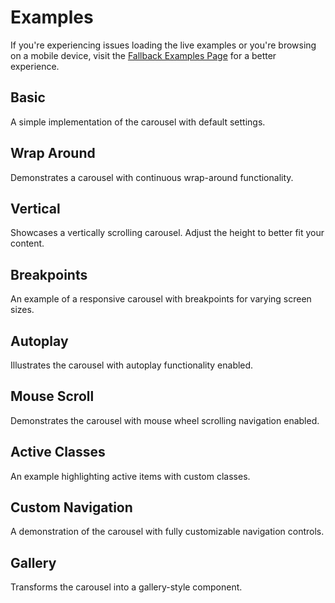 # Examples

If you're experiencing issues loading the live examples or you're browsing on a mobile device, visit the [Fallback Examples Page](/examples-fallback) for a better experience.

## Basic

A simple implementation of the carousel with default settings.

<live-codes v-bind="LiveCodeExamples.basic" />

## Wrap Around

Demonstrates a carousel with continuous wrap-around functionality.

<live-codes v-bind="LiveCodeExamples.wrapAround" />

## Vertical

Showcases a vertically scrolling carousel. Adjust the height to better fit your content.

<live-codes v-bind="LiveCodeExamples.vertical" height="475px" />

## Breakpoints

An example of a responsive carousel with breakpoints for varying screen sizes.

<live-codes v-bind="LiveCodeExamples.breakpoints" />

## Autoplay

Illustrates the carousel with autoplay functionality enabled.

<live-codes v-bind="LiveCodeExamples.autoplay" />

## Mouse Scroll

Demonstrates the carousel with mouse wheel scrolling navigation enabled.

<live-codes v-bind="LiveCodeExamples.mouseScroll" />

## Active Classes

An example highlighting active items with custom classes.

<live-codes v-bind="LiveCodeExamples.activeClasses" />

## Custom Navigation

A demonstration of the carousel with fully customizable navigation controls.

<live-codes v-bind="LiveCodeExamples.customNavigation" height="260px" />

## Gallery

Transforms the carousel into a gallery-style component.

<live-codes v-bind="LiveCodeExamples.gallery" height="455px" />

<script setup>
import LiveCodes from './.vitepress/components/LiveCodes.vue';
import { LiveCodeExamples } from './examples';
</script>
